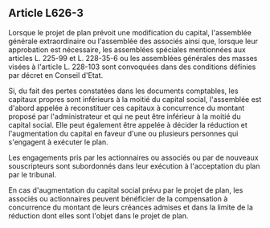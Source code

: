 Article L626-3
----
Lorsque le projet de plan prévoit une modification du capital, l'assemblée
générale extraordinaire ou l'assemblée des associés ainsi que, lorsque leur
approbation est nécessaire, les assemblées spéciales mentionnées aux articles L.
225-99 et L. 228-35-6 ou les assemblées générales des masses visées à l'article
L. 228-103 sont convoquées dans des conditions définies par décret en Conseil
d'Etat.

Si, du fait des pertes constatées dans les documents comptables, les capitaux
propres sont inférieurs à la moitié du capital social, l'assemblée est d'abord
appelée à reconstituer ces capitaux à concurrence du montant proposé par
l'administrateur et qui ne peut être inférieur à la moitié du capital social.
Elle peut également être appelée à décider la réduction et l'augmentation du
capital en faveur d'une ou plusieurs personnes qui s'engagent à exécuter le
plan.

Les engagements pris par les actionnaires ou associés ou par de nouveaux
souscripteurs sont subordonnés dans leur exécution à l'acceptation du plan par
le tribunal.

En cas d'augmentation du capital social prévu par le projet de plan, les
associés ou actionnaires peuvent bénéficier de la compensation à concurrence du
montant de leurs créances admises et dans la limite de la réduction dont elles
sont l'objet dans le projet de plan.
